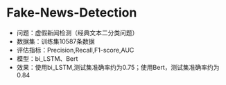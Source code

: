 # Fake-News-Detection
- 问题：虚假新闻检测（经典文本二分类问题）
- 数据集：训练集10587条数据
- 评估指标：Precision,Recall,F1-score,AUC
- 模型：bi_LSTM、Bert
- 效果：使用bi_LSTM,测试集准确率约为0.75；使用Bert，测试集准确率约为0.84
